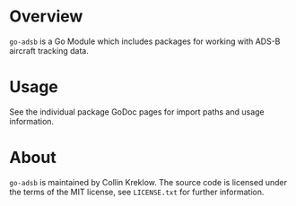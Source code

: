 # Overview
`go-adsb` is a Go Module which includes packages for working with ADS-B
aircraft tracking data.

# Usage
See the individual package GoDoc pages for import paths and usage
information.

# About
`go-adsb` is maintained by Collin Kreklow. The source code is licensed under
the terms of the MIT license, see `LICENSE.txt` for further information.
